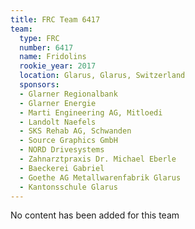 ```yaml
---
title: FRC Team 6417
team:
  type: FRC
  number: 6417
  name: Fridolins
  rookie_year: 2017
  location: Glarus, Glarus, Switzerland
  sponsors:
  - Glarner Regionalbank
  - Glarner Energie
  - Marti Engineering AG, Mitloedi
  - Landolt Naefels
  - SKS Rehab AG, Schwanden
  - Source Graphics GmbH
  - NORD Drivesystems
  - Zahnarztpraxis Dr. Michael Eberle
  - Baeckerei Gabriel
  - Goethe AG Metallwarenfabrik Glarus
  - Kantonsschule Glarus
---
```


No content has been added for this team